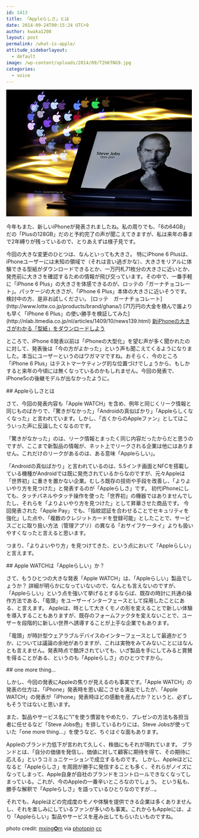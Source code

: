 ```yaml
---
id: 1413
title: 「Appleらしさ」とは
date: 2014-09-24T00:15:24 UTC+9
author: kwaka1208
layout: post
permalink: /what-is-apple/
attitude_sidebarlayout:
  - default
image: /wp-content/uploads/2014/09/T2hKfNG9.jpg
categories:
  - voice
---
```

![Apple](/assets/images/2014/09/T2hKfNG9.jpg)

今年もまた、新しいiPhoneが発表されましたね。私の周りでも、「6の64GB」だの「Plusの128GB」だのと予約完了の声が聞こえてきますが、私は来年の春まで2年縛りが残っているので、とりあえずは様子見です。

<p>
今回の大きな変更のひとつは、なんといっても大きさ。
特にiPhone 6 Plusは、iPhoneユーザーには未知の領域で（それは言い過ぎかな）、大きさをリアルに体験できる型紙がダウンロードできるとか、一万円札71枚分の大きさに近いとか、発売前に大きさを確認するための情報が飛び交っています。その中で、一番手軽に「iPhone 6 Plus」の大きさを体感できるのが、ロッテの「ガーナチョコレート」。パッケージの大きさが、「iPhone 6 Plus」本体の大きさに近いそうです。検討中の方、是非お試しください。
[ロッテ　ガーナチョコレート](http://www.lotte.co.jp/products/brand/ghana/)
[71万円の大金を積んで誰よりも早く「iPhone 6 Plus」の使い勝手を検証してみた](http://nlab.itmedia.co.jp/nl/articles/1409/10/news139.html)
<a href="http://wired.jp/2014/09/10/iphone-6-plus-handy-paper-template/
">新iPhoneの大きさがわかる「型紙」をダウンロードしよう</a>
</p>
<p>
ところで、iPhone 6発表以前は「iPhoneの大型化」を望む声が多く聞かれたのに対して、発表後は「今の方がよかった」という声も聞こえてくるようになりました。本当にユーザーというのはワガママですね。おそらく、今のところ「iPhone 6 Plus」はテストマーケティング的な位置づけでしょうから、もしかすると来年の今頃には無くなっているのかもしれません。今回の発表で、iPhone5cの後継モデルが出なかったように。
</p>
## Appleらしさとは
<p>
さて、今回の発表内容も「Apple WATCH」を含め、例年と同じくリーク情報と同じものばかりで、「驚きがなかった」「Androidの真似ばかり」「Appleらしくなくなった」と言われています。しかし、「古くからのAppleファン」としてはこういった声に反論したくなるのです。
</p>
<p>
「驚きがなかった」のは、リーク情報とまったく同じ内容だったからだと思うのですが、ここまで新製品の情報が、ネット上でリークされる企業は他にはありません。これだけのリークがあるのは、ある意味「Appleらしい」。
</p>
<p>
「Androidの真似ばかり」と言われているのは、5.5インチ画面とNFCを搭載している機種がAndroidでは既に発売されているからなのですが、元々Appleは「世界初」に重きを置かない企業。むしろ既存の技術や手段を改善し、「よりよいやり方を見つけた」と発表するのが「Appleらしさ」です。
初代iPhoneにしても、タッチパネルやタッチ操作を使った「世界初」の機器ではありませんでしたし、それらを「よりよいやり方を見つけた」として昇華させた商品です。
今回発表された「Apple Pay」でも、「指紋認証を合わせることでセキュリティを強化」した点や、「複数のクレジットカードを登録可能」としたことで、サービスごとに取り扱い方法（管理アプリ）の異なる「おサイフケータイ」よりも扱いやすくなったと言えると思います。
</p>
<p>
つまり、「よりよいやり方」を見つけてきた、という点において「Appleらしい」と言えます。
</p>
## Apple WATCHは「Appleらしい」か？
<p>
さて、もうひとつの大きな発表「Apple WATCH」は、「Appleらしい」製品でしょうか？
詳細が明らかになっていないので、なんとも言えないのですが、「Appleらしい」という点を強いて挙げるとするならば、既存の時計に共通の操作方法である、「竜頭」をユーザーインターフェースとして採用したことにある、と言えます。
Appleは、時として大きくモノの形を変えることで新しい体験を導入することもありますが、既存のフォームファクタを変えないことで、ユーザーを段階的に新しい世界へ誘導することが上手な企業でもあります。
</p>
<p>
「竜頭」が時計型ウェアラブルデバイスのインターフェースとして最適かどうか、については議論の余地がありますが、これは実物をみてみないことにはなんとも言えません。発表時点で酷評されていても、いざ製品を手にしてみると賞賛を得ることがある、というのも「Appleらしさ」のひとつですから。
</p>
## one more thing…
<p>
しかし、今回の発表にAppleの焦りが見えるのも事実です。「Apple WATCH」の発表の仕方は、「iPhone」発表時を思い起こさせる演出でしたが、「Apple WATCH」の発表が「iPhone」発表時ほどの感動を産んだか？というと、必ずしもそうではないと思います。
</p>
<p>
また、製品やサービス名に”i”を使う慣習をやめたり、プレゼンの方法も各担当者に任せるなど「Steve Jobs色」を排しているわりには、Steve Jobsが使っていた「one more thing…」を使うなど、ちぐはぐな面もあります。
</p>
<p>
Appleのブランド力低下が言われて久しく、株価にもそれが現れています。
ブランドとは、「自分の価値を発信し、価値に対して顧客に期待を得て、その期待に応える」というコミュニケーションで成立するものです。
しかし、Appleほどになると「Appleらしさ」を周囲が勝手に発信することも多く、それらがノイズになってしまって、Apple自身が自社のブランドをコントロールできなくなってしまっている。これが、今のAppleの一番辛いところなのでしょう。
という私も、勝手な解釈で「Appleらしさ」を語っているひとりなのですが…。
</p>
<p>
それでも、Appleほどの完成度のモノや体験を提供できる企業は多くありませんし、それを楽しみにしているファンが多いのも事実。これからもAppleには、より「Appleらしい」製品やサービスを産み出してもらいたいものですね。
</p>
<p>

photo credit: [mxing✪m](https://www.flickr.com/photos/mxing-m/6217843336/) via [photopin](http://photopin.com) [cc](http://creativecommons.org/licenses/by-nc-nd/2.0/)
</p>